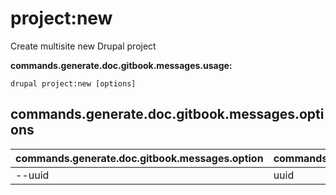 # project:new
Create multisite new Drupal project

**commands.generate.doc.gitbook.messages.usage:**
```
drupal project:new [options]
```

## commands.generate.doc.gitbook.messages.options
commands.generate.doc.gitbook.messages.option | commands.generate.doc.gitbook.messages.details
-------|-------------
--uuid | uuid
